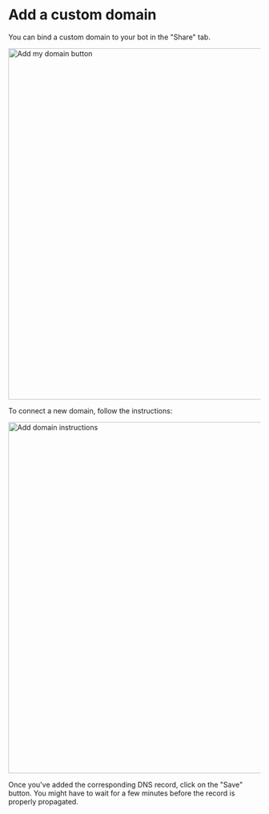 # Add a custom domain

You can bind a custom domain to your bot in the "Share" tab.

<img
  src="/img/custom-domain/add-domain.png"
  width="700"
  alt="Add my domain button"
/>

To connect a new domain, follow the instructions:

<img
  src="/img/custom-domain/instructions.png"
  width="700"
  alt="Add domain instructions"
/>

Once you've added the corresponding DNS record, click on the "Save" button. You might have to wait for a few minutes before the record is properly propagated.

